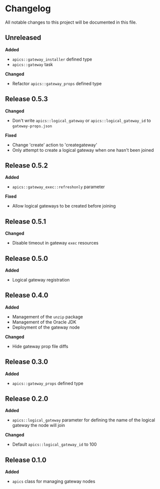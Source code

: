 # Changelog

All notable changes to this project will be documented in this file.

## Unreleased

**Added**

- `apics::gateway_installer` defined type
- `apics::gateway` task

**Changed**

- Refactor `apics::gateway_props` defined type

## Release 0.5.3

**Changed**

- Don't write `apics::logical_gateway` or `apics::logical_gateway_id` to `gateway-props.json`

**Fixed**

- Change 'create' action to 'creategateway'
- Only attempt to create a logical gateway when one hasn't been joined

## Release 0.5.2

**Added**

- `apics::gateway_exec::refreshonly` parameter

**Fixed**

- Allow logical gateways to be created before joining

## Release 0.5.1

**Changed**

- Disable timeout in gateway `exec` resources

## Release 0.5.0

**Added**

- Logical gateway registration

## Release 0.4.0

**Added**

- Management of the `unzip` package
- Management of the Oracle JDK
- Deployment of the gateway node

**Changed**

- Hide gateway prop file diffs

## Release 0.3.0

**Added**

- `apics::gateway_props` defined type

## Release 0.2.0

**Added**

- `apics::logical_gateway` parameter for defining the name of the logical gateway the node will join

**Changed**

- Default `apics::logical_gateway_id` to 100

## Release 0.1.0

**Added**

- `apics` class for managing gateway nodes
